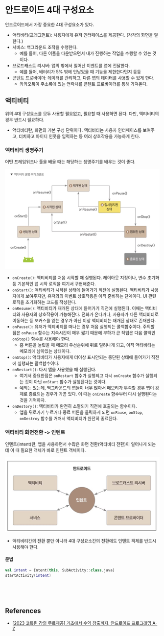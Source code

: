 # 안드로이드 4대 구성요소

안드로이드에서 가장 중요한 4대 구성요소가 있다.

- 액티비티(프래그먼트): 사용자에게 유저 인터페이스를 제공한다. (각각의 화면을 말한다.)
- 서비스: 백그라운드 조작을 수행한다.
    - 예를 들어, 다른 어플을 다운받으면서 내가 진행하는 작업을 수행할 수 있는 것이다.
- 브로드캐스트 리시버: 앱의 밖에서 일어난 이벤트를 앱에 전달한다.
    - 예를 들어, 배터리가 5% 밖에 안남았을 때 기능을 제한한다던지 등등
- 콘텐트 프로바이더: 데이터를 관리하고, 다른 앱의 데이터를 사용할 수 있게 한다.
    - 카카오톡이 주소록에 있는 연락처를 콘텐트 프로바이더를 통해 가져온다.

## 액티비티

위의 4대 구성요소를 모두 사용할 필요없고, 필요할 때 사용하면 된다. 다만, 액티비티의 경우 반드시 필요하다.

- 액티비티란, 화면의 기본 구성 단위이다. 액티비티는 사용자 인터페이스를 보여주고, 터치하고 아이디 인풋을 입력하는 등 여러 상호작용을 가능하게 한다.

### 액티비티 생명주기

어떤 프레임워크나 툴을 배울 때는 해당하는 생명주기를 배우는 것이 좋다.

![activity](./images/activity.png)

- `onCreate()`: 액티비티를 처음 시작할 때 실행된다. 레이아웃 지정이나, 변수 초기화 등 기본적인 앱 시작 로직을 여기서 구현해준다.
- `onStart()`: 액티비티가 시작된 상태에 들어가기 직전에 실행된다. 액티비티가 사용자에게 보여주지만, 유저와의 이벤트 상호작용은 아직 준비하는 단계이다. UI 관련 로직을 초기화하는 코드를 작성한다.
- `onResume()`: 액티비티가 재개된 상태에 들어가기 직전에 실행된다. 이때는 액티비티와 사용자의 상호작용이 가능해진다. 전화가 온다거나, 사용자가 다른 액티비티로 이동하는 등 포커스를 잃는 경우가 아닌 이상 액티비티는 재개된 상태로 존재한다.
- `onPause()`: 유저가 액티비티를 떠나는 경우 처음 실행되는 콜백함수이다. 주의할 점은 `onPause` 함수는 지속시간이 매우 짧기 때문에 부하가 큰 작업은 다음 콜백인 `onStop()` 함수를 사용해야 한다.
    - 홈 버튼을 눌렀을 때 메모리 우선순위에 뒤로 밀려나게 되고, 아직 액티비티는 메모리에 남아있는 상태이다.
- `onStop()`: 액티비티가 사용자에게 더이상 표시안되는 중단된 상태에 들어가기 직전에 실행되는 콜백함수이다.
- `onRestart()`: 다시 앱을 사용했을 때 실행된다.
    - 여기서 중요한점은 `onRestart` 함수가 실행되고 다시 `onCreate` 함수가 실행되는 것이 아닌 `onStart` 함수가 실행된다는 것이다.
    - 예외는 있는데, 백그라운드의 앱들이 너무 많아서 메모리가 부족할 경우 앱이 강제로 종료되는 경우가 가끔 있다. 이 때는 `onCreate` 함수부터 다시 실행된다는 것을 기억하자.
- `onDestory()`: 액티비티가 완전히 소멸되기 직전에 호출되는 함수이다.
    - 앱을 뒤로가기 누르거나 종료 버튼을 클릭하게 되면 `onPause`, `onStop`, `onDestroy` 함수를 거쳐서 액티비티가 완전히 종료된다.

### 액티비티 화면전환 -> 인텐트

인텐트(intent)란, 앱을 사용하면서 수많은 화면 전환(액티비티 전환)이 일어나게 되는데 이 때 필요한 객체가 바로 인텐트 객체이다.

![intent](./images/intent.png)

- 액티비티간의 전환 뿐만 아니라 4대 구성요소간의 전환에도 인텐트 객체를 반드시 사용해야 한다.

#### 문법

```kotlin
val intent = Intent(this, SubActivity::class.java)
startActivity(intent)
```

<br>
<br>
<br>

## References

- [[2023 코틀린 강의 무료제공] 기초에서 수익 창출까지, 안드로이드 프로그래밍 A-Z](https://www.inflearn.com/course/%EC%8C%A9%EC%B4%88%EB%B3%B4-%EC%95%88%EB%93%9C%EB%A1%9C%EC%9D%B4%EB%93%9C-%ED%94%84%EB%A1%9C%EA%B7%B8%EB%9E%98%EB%B0%8D-%EC%88%98%EC%9D%B5)